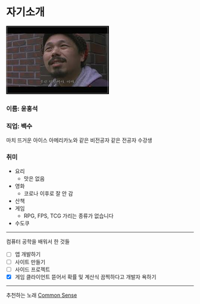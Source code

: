 # 자기소개

<img src="./giveup.jpg"/>

### 이름: 윤홍석

### 직업: ~~백수~~

마치 뜨거운 아이스 아메리카노와 같은 비전공자 같은 전공자 수강생

### 취미
- 요리
  - 맛은 없음
- 영화
  - 코로나 이후로 잘 안 감
- 산책
- 게임
    - RPG, FPS, TCG 가리는 종류가 없습니다
- 수도쿠
--- 

컴퓨터 공학을 배워서 한 것들

- [ ] 앱 개발하기
- [ ] 사이트 만들기
- [ ] 사이드 프로젝트
- [x] 게임 클라이언트 뜯어서 확률 및 계산식 끔찍하다고 개발자 욕하기
---
추천하는 노래
[Common Sense](https://www.youtube.com/watch?v=o7gmcJeF4-U&list=RDo7gmcJeF4-U&start_radio=1)
